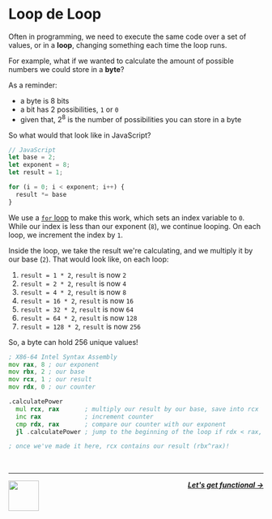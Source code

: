 # Loop de Loop

Often in programming, we need to execute the same code over a set of values, or in a **loop**, changing something each time the loop runs.

For example, what if we wanted to calculate the amount of possible numbers we could store in a **byte**?

As a reminder:
  - a byte is 8 bits
  - a bit has 2 possibilities, `1` or `0`
  - given that, $2^8$ is the number of possibilities you can store in a byte

So what would that look like in JavaScript?

```js
// JavaScript
let base = 2;
let exponent = 8;
let result = 1;

for (i = 0; i < exponent; i++) {
  result *= base
}
```

We use a [`for` loop](https://developer.mozilla.org/en-US/docs/Web/JavaScript/Guide/Loops_and_iteration) to make this work, which sets an index variable to `0`. While our index is less than our exponent (`8`), we continue looping. On each loop, we increment the index by `1`.

Inside the loop, we take the result we're calculating, and we multiply it by our base (`2`). That would look like, on each loop:

1. `result = 1 * 2`, `result` is now `2`
1. `result = 2 * 2`, `result` is now `4`
1. `result = 4 * 2`, `result` is now `8`
1. `result = 16 * 2`, `result` is now `16`
1. `result = 32 * 2`, `result` is now `64`
1. `result = 64 * 2`, `result` is now `128`
1. `result = 128 * 2`, `result` is now `256`

So, a byte can hold 256 unique values!



```asm
; X86-64 Intel Syntax Assembly
mov rax, 8 ; our exponent
mov rbx, 2 ; our base
mov rcx, 1 ; our result
mov rdx, 0 ; our counter

.calculatePower
  mul rcx, rax       ; multiply our result by our base, save into rcx
  inc rax            ; increment counter
  cmp rdx, rax       ; compare our counter with our exponent
  jl .calculatePower ; jump to the beginning of the loop if rdx < rax, since we still have more iterations to go

; once we've made it here, rcx contains our result (rbx^rax)!
```

<br />

---

<a href="/guide/writing-code/instructions/conditionals.md">
  <picture>
    <source media="(prefers-color-scheme: dark)" srcset="https://cloud-5aq8uo1rv-hack-club-bot.vercel.app/0backd.png">
    <img align="left" width="60" src="https://cloud-5v3nvbscw-hack-club-bot.vercel.app/0backl.png" />
  </picture>
</a>

<p align="right">
  <em>
    <b>
      <a href="/guide/writing-code/instructions/functions.md">
         Let's get functional →
      </a>
    </b>
  </em>
</p>
